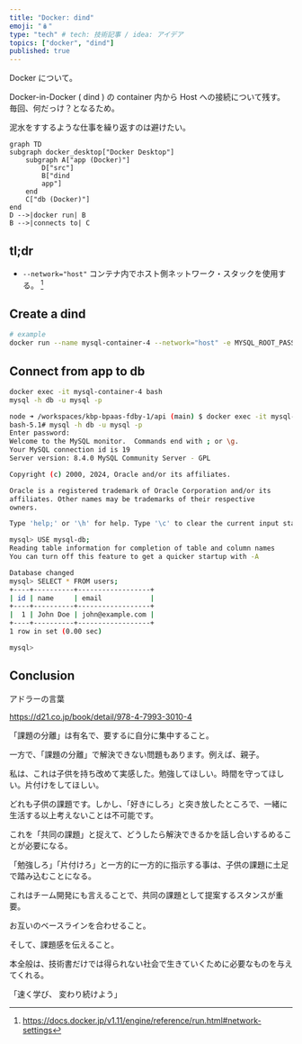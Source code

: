 ```yaml
---
title: "Docker: dind"
emoji: "🪆"
type: "tech" # tech: 技術記事 / idea: アイデア
topics: ["docker", "dind"]
published: true
---
```

Docker について。

Docker-in-Docker ( dind ) の container 内から Host への接続について残す。毎回、何だっけ？となるため。

泥水をすするような仕事を繰り返すのは避けたい。

```mermaid
graph TD
subgraph docker_desktop["Docker Desktop"]
    subgraph A["app (Docker)"]
        D["src"]
        B["dind
        app"]
    end
    C["db (Docker)"]
end
D -->|docker run| B
B -->|connects to| C
```

## tl;dr
- `--network="host"` コンテナ内でホスト側ネットワーク・スタックを使用する。 [^1]

## Create a dind
```bash
# example
docker run --name mysql-container-4 --network="host" -e MYSQL_ROOT_PASSWORD=rootpassword -d mysql:latest
```

## Connect from app to db
```bash
docker exec -it mysql-container-4 bash
mysql -h db -u mysql -p
```

```bash
node ➜ /workspaces/kbp-bpaas-fdby-1/api (main) $ docker exec -it mysql-container-4 bash
bash-5.1# mysql -h db -u mysql -p
Enter password: 
Welcome to the MySQL monitor.  Commands end with ; or \g.
Your MySQL connection id is 19
Server version: 8.4.0 MySQL Community Server - GPL

Copyright (c) 2000, 2024, Oracle and/or its affiliates.

Oracle is a registered trademark of Oracle Corporation and/or its
affiliates. Other names may be trademarks of their respective
owners.

Type 'help;' or '\h' for help. Type '\c' to clear the current input statement.

mysql> USE mysql-db;
Reading table information for completion of table and column names
You can turn off this feature to get a quicker startup with -A

Database changed
mysql> SELECT * FROM users;
+----+----------+------------------+
| id | name     | email            |
+----+----------+------------------+
|  1 | John Doe | john@example.com |
+----+----------+------------------+
1 row in set (0.00 sec)

mysql>
```

## Conclusion
アドラーの言葉

https://d21.co.jp/book/detail/978-4-7993-3010-4

「課題の分離」は有名で、要するに自分に集中すること。

一方で、「課題の分離」で解決できない問題もあります。例えば、親子。

私は、これは子供を持ち改めて実感した。勉強してほしい。時間を守ってほしい。片付けをしてほしい。

どれも子供の課題です。しかし、「好きにしろ」と突き放したところで、一緒に生活する以上考えないことは不可能です。

これを「共同の課題」と捉えて、どうしたら解決できるかを話し合いするめることが必要になる。

「勉強しろ」「片付けろ」と一方的に一方的に指示する事は、子供の課題に土足で踏み込むことになる。

これはチーム開発にも言えることで、共同の課題として提案するスタンスが重要。

お互いのベースラインを合わせること。

そして、課題感を伝えること。

本全般は、技術書だけでは得られない社会で生きていくために必要なものを与えてくれる。

「速く学び、 変わり続けよう」


[^1]: https://docs.docker.jp/v1.11/engine/reference/run.html#network-settings

